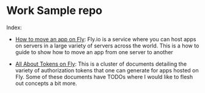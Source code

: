 # Work Sample repo

Index:

- [How to move an app on Fly](/How%20to%20move%20an%20app%20on%20Fly/How%20to%20move%20an%20app.md): Fly.io is a service where you can host apps on servers in a large variety of servers across the world. This is a how to guide to show how to move an app from one server to another

- [All About Tokens on Fly](/All%20about%20Tokens%20on%20Fly/index.md): This is a cluster of documents detailing the variety of authorization tokens that one can generate for apps hosted on Fly. Some of these documents have TODOs where I would like to flesh out concepts a bit more.